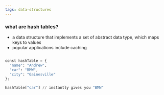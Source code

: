 ```yaml
---
tags: data-structures
---
```


### what are hash tables?
- a data structure that implements a set of abstract data type, which maps keys to values
- popular applications include caching

```python

const hashTable = {
  "name": "Andrew",
  "car": "BMW",
  "city": "Gainesville"
};

hashTable["car"] // instantly gives you "BMW"

```
